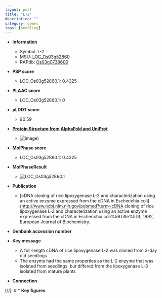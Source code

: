```yaml
---
layout: post
title: "L-2"
description: ""
category: genes
tags: [seedling]
---
```


* **Information**  
    + Symbol: L-2  
    + MSU: [LOC_Os03g52860](http://rice.plantbiology.msu.edu/cgi-bin/ORF_infopage.cgi?orf=LOC_Os03g52860)  
    + RAPdb: [Os03g0738600](http://rapdb.dna.affrc.go.jp/viewer/gbrowse_details/irgsp1?name=Os03g0738600)  

* **PSP score**  
    + LOC_Os03g52860.1: 0.4325 

* **PLAAC score**  
    + LOC_Os03g52860.1: 0 

* **pLDDT score**
    + 90.59

* **[Protein Structure from AlphaFold and UniProt](https://www.uniprot.org/uniprotkb/P29250/entry#structure)**
    + ![image](https://ricepsp.github.io/images/P/AF-P29250-F1.png))

* **MolPhase score**
    + LOC_Os03g52860.1: 0.4325

* **MolPhaseResult**
    + ![LOC_Os03g52860.1](https://ricepsp.github.io/pictures/LOC_Os03g/LOC_Os03g52860.1.png)

* **Publication**  
    + [cDNA cloning of rice lipoxygenase L-2 and characterization using an active enzyme expressed from the cDNA in Escherichia coli](http://www.ncbi.nlm.nih.gov/pubmed?term=cDNA cloning of rice lipoxygenase L-2 and characterization using an active enzyme expressed from the cDNA in Escherichia coli%5BTitle%5D), 1992, European Journal of Biochemistry.

* **Genbank accession number**  

* **Key message**  
    + A full-length cDNA of rice lipoxygenase L-2 was cloned from 3-day old seedlings
    + The enzyme had the same properties as the L-2 enzyme that was isolated from seedlings, but differed from the lipoxygenase L-3 isolated from mature plants

* **Connection**  

[//]: # * **Key figures**  


